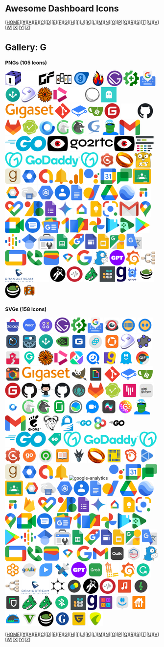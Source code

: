# Awesome Dashboard Icons

[[HOME](..)][[#](gallery.md)][[A](gallery-a.md)][[B](gallery-b.md)][[C](gallery-c.md)][[D](gallery-d.md)][[E](gallery-e.md)][[F](gallery-f.md)][[G](gallery-g.md)][[H](gallery-h.md)][[I](gallery-i.md)][[J](gallery-j.md)][[K](gallery-k.md)][[L](gallery-l.md)][[M](gallery-m.md)][[N](gallery-n.md)][[O](gallery-o.md)][[P](gallery-p.md)][[Q](gallery-q.md)][[R](gallery-r.md)][[S](gallery-s.md)][[T](gallery-t.md)][[U](gallery-u.md)][[V](gallery-v.md)][[W](gallery-w.md)][[X](gallery-x.md)][[Y](gallery-y.md)][[Z](gallery-z.md)]

# Gallery: G

### PNGs (105 Icons)

<img src="../icons/gamevault.png" alt="gamevault" height="50"> <img src="../icons/gameyfin-light.png" alt="gameyfin-light" height="50"> <img src="../icons/gameyfin.png" alt="gameyfin" height="50"> <img src="../icons/gaps.png" alt="gaps" height="50"> <img src="../icons/garrys-mod.png" alt="garrys-mod" height="50"> <img src="../icons/gaseous.png" alt="gaseous" height="50"> <img src="../icons/gatsby.png" alt="gatsby" height="50"> <img src="../icons/gatus.png" alt="gatus" height="50"> <img src="../icons/gboard.png" alt="gboard" height="50"> <img src="../icons/geckoview.png" alt="geckoview" height="50"> <img src="../icons/gentoo.png" alt="gentoo" height="50"> <img src="../icons/gerbera.png" alt="gerbera" height="50"> <img src="../icons/get-iplayer.png" alt="get-iplayer" height="50"> <img src="../icons/ghost-light.png" alt="ghost-light" height="50"> <img src="../icons/ghost.png" alt="ghost" height="50"> <img src="../icons/ghostfolio.png" alt="ghostfolio" height="50"> <img src="../icons/gigaset.png" alt="gigaset" height="50"> <img src="../icons/git.png" alt="git" height="50"> <img src="../icons/gitbook.png" alt="gitbook" height="50"> <img src="../icons/gitea.png" alt="gitea" height="50"> <img src="../icons/gitee.png" alt="gitee" height="50"> <img src="../icons/github-light.png" alt="github-light" height="50"> <img src="../icons/github.png" alt="github" height="50"> <img src="../icons/gitlab.png" alt="gitlab" height="50"> <img src="../icons/gitsign.png" alt="gitsign" height="50"> <img src="../icons/gladys-assistant.png" alt="gladys-assistant" height="50"> <img src="../icons/glances-light.png" alt="glances-light" height="50"> <img src="../icons/glances.png" alt="glances" height="50"> <img src="../icons/glpi.png" alt="glpi" height="50"> <img src="../icons/gluetun.png" alt="gluetun" height="50"> <img src="../icons/gmail.png" alt="gmail" height="50"> <img src="../icons/go.png" alt="go" height="50"> <img src="../icons/go2rtc-alt.png" alt="go2rtc-alt" height="50"> <img src="../icons/go2rtc.png" alt="go2rtc" height="50"> <img src="../icons/goaccess.png" alt="goaccess" height="50"> <img src="../icons/godaddy-alt.png" alt="godaddy-alt" height="50"> <img src="../icons/godaddy.png" alt="godaddy" height="50"> <img src="../icons/gogs.png" alt="gogs" height="50"> <img src="../icons/gollum.png" alt="gollum" height="50"> <img src="../icons/gonic.png" alt="gonic" height="50"> <img src="../icons/goodreads.png" alt="goodreads" height="50"> <img src="../icons/google-admin.png" alt="google-admin" height="50"> <img src="../icons/google-admob.png" alt="google-admob" height="50"> <img src="../icons/google-alerts.png" alt="google-alerts" height="50"> <img src="../icons/google-analytics.png" alt="google-analytics" height="50"> <img src="../icons/google-assistant.png" alt="google-assistant" height="50"> <img src="../icons/google-calendar.png" alt="google-calendar" height="50"> <img src="../icons/google-chat.png" alt="google-chat" height="50"> <img src="../icons/google-classroom.png" alt="google-classroom" height="50"> <img src="../icons/google-cloud-platform.png" alt="google-cloud-platform" height="50"> <img src="../icons/google-cloud-print.png" alt="google-cloud-print" height="50"> <img src="../icons/google-compute-engine.png" alt="google-compute-engine" height="50"> <img src="../icons/google-contacts.png" alt="google-contacts" height="50"> <img src="../icons/google-docs.png" alt="google-docs" height="50"> <img src="../icons/google-domains.png" alt="google-domains" height="50"> <img src="../icons/google-drive.png" alt="google-drive" height="50"> <img src="../icons/google-earth.png" alt="google-earth" height="50"> <img src="../icons/google-fi.png" alt="google-fi" height="50"> <img src="../icons/google-fit.png" alt="google-fit" height="50"> <img src="../icons/google-fonts.png" alt="google-fonts" height="50"> <img src="../icons/google-forms.png" alt="google-forms" height="50"> <img src="../icons/google-gemini.png" alt="google-gemini" height="50"> <img src="../icons/google-home.png" alt="google-home" height="50"> <img src="../icons/google-keep.png" alt="google-keep" height="50"> <img src="../icons/google-lens.png" alt="google-lens" height="50"> <img src="../icons/google-mail.png" alt="google-mail" height="50"> <img src="../icons/google-maps.png" alt="google-maps" height="50"> <img src="../icons/google-meet.png" alt="google-meet" height="50"> <img src="../icons/google-messages.png" alt="google-messages" height="50"> <img src="../icons/google-news.png" alt="google-news" height="50"> <img src="../icons/google-one.png" alt="google-one" height="50"> <img src="../icons/google-pay.png" alt="google-pay" height="50"> <img src="../icons/google-photos.png" alt="google-photos" height="50"> <img src="../icons/google-play-books.png" alt="google-play-books" height="50"> <img src="../icons/google-play-games.png" alt="google-play-games" height="50"> <img src="../icons/google-play.png" alt="google-play" height="50"> <img src="../icons/google-podcasts.png" alt="google-podcasts" height="50"> <img src="../icons/google-scholar.png" alt="google-scholar" height="50"> <img src="../icons/google-search-console.png" alt="google-search-console" height="50"> <img src="../icons/google-sheets.png" alt="google-sheets" height="50"> <img src="../icons/google-shopping.png" alt="google-shopping" height="50"> <img src="../icons/google-sites.png" alt="google-sites" height="50"> <img src="../icons/google-slides.png" alt="google-slides" height="50"> <img src="../icons/google-street-view.png" alt="google-street-view" height="50"> <img src="../icons/google-translate.png" alt="google-translate" height="50"> <img src="../icons/google-tv.png" alt="google-tv" height="50"> <img src="../icons/google-voice.png" alt="google-voice" height="50"> <img src="../icons/google-wallet.png" alt="google-wallet" height="50"> <img src="../icons/google-wifi.png" alt="google-wifi" height="50"> <img src="../icons/google.png" alt="google" height="50"> <img src="../icons/gotify.png" alt="gotify" height="50"> <img src="../icons/gpt4free.png" alt="gpt4free" height="50"> <img src="../icons/grafana.png" alt="grafana" height="50"> <img src="../icons/gramps.png" alt="gramps" height="50"> <img src="../icons/grandstream.png" alt="grandstream" height="50"> <img src="../icons/grav-light.png" alt="grav-light" height="50"> <img src="../icons/grav.png" alt="grav" height="50"> <img src="../icons/graylog.png" alt="graylog" height="50"> <img src="../icons/greenbone.png" alt="greenbone" height="50"> <img src="../icons/grist.png" alt="grist" height="50"> <img src="../icons/grocy.png" alt="grocy" height="50"> <img src="../icons/grype.png" alt="grype" height="50"> <img src="../icons/guacamole-light.png" alt="guacamole-light" height="50"> <img src="../icons/guacamole.png" alt="guacamole" height="50"> <img src="../icons/guest-suitecase.png" alt="guest-suitecase" height="50">

### SVGs (158 Icons)

<img src="../icons/galaxy-store.svg" alt="galaxy-store" height="50"> <img src="../icons/galaxy-wearable.svg" alt="galaxy-wearable" height="50"> <img src="../icons/game-launcher.svg" alt="game-launcher" height="50"> <img src="../icons/gatsby.svg" alt="gatsby" height="50"> <img src="../icons/gatus.svg" alt="gatus" height="50"> <img src="../icons/gboard.svg" alt="gboard" height="50"> <img src="../icons/gcmob.svg" alt="gcmob" height="50"> <img src="../icons/gcstar-scanner.svg" alt="gcstar-scanner" height="50"> <img src="../icons/gcstar.svg" alt="gcstar" height="50"> <img src="../icons/gdmss-plus.svg" alt="gdmss-plus" height="50"> <img src="../icons/gearcalculator.svg" alt="gearcalculator" height="50"> <img src="../icons/geckoview.svg" alt="geckoview" height="50"> <img src="../icons/geforce-now.svg" alt="geforce-now" height="50"> <img src="../icons/geico.svg" alt="geico" height="50"> <img src="../icons/gemini.svg" alt="gemini" height="50"> <img src="../icons/genius-scan.svg" alt="genius-scan" height="50"> <img src="../icons/gentoo.svg" alt="gentoo" height="50"> <img src="../icons/geogebra-classic.svg" alt="geogebra-classic" height="50"> <img src="../icons/geonet.svg" alt="geonet" height="50"> <img src="../icons/geozilla.svg" alt="geozilla" height="50"> <img src="../icons/gerbera.svg" alt="gerbera" height="50"> <img src="../icons/get-iplayer.svg" alt="get-iplayer" height="50"> <img src="../icons/getapps.svg" alt="getapps" height="50"> <img src="../icons/getcontact.svg" alt="getcontact" height="50"> <img src="../icons/getir.svg" alt="getir" height="50"> <img src="../icons/ghostery-privacy-browser.svg" alt="ghostery-privacy-browser" height="50"> <img src="../icons/gif-maker-editor.svg" alt="gif-maker-editor" height="50"> <img src="../icons/gif-me.svg" alt="gif-me" height="50"> <img src="../icons/gigaset.svg" alt="gigaset" height="50"> <img src="../icons/gimp.svg" alt="gimp" height="50"> <img src="../icons/giphy.svg" alt="giphy" height="50"> <img src="../icons/git.svg" alt="git" height="50"> <img src="../icons/gitbook.svg" alt="gitbook" height="50"> <img src="../icons/gitea.svg" alt="gitea" height="50"> <img src="../icons/gitee.svg" alt="gitee" height="50"> <img src="../icons/github-invertocat.svg" alt="github-invertocat" height="50"> <img src="../icons/github-octocat.svg" alt="github-octocat" height="50"> <img src="../icons/github.svg" alt="github" height="50"> <img src="../icons/gitkraken.svg" alt="gitkraken" height="50"> <img src="../icons/gitlab.svg" alt="gitlab" height="50"> <img src="../icons/gitsign.svg" alt="gitsign" height="50"> <img src="../icons/gitter.svg" alt="gitter" height="50"> <img src="../icons/gittigidiyor.svg" alt="gittigidiyor" height="50"> <img src="../icons/gladys-assistant.svg" alt="gladys-assistant" height="50"> <img src="../icons/glances-light.svg" alt="glances-light" height="50"> <img src="../icons/glances.svg" alt="glances" height="50"> <img src="../icons/glassdoor.svg" alt="glassdoor" height="50"> <img src="../icons/glasswire.svg" alt="glasswire" height="50"> <img src="../icons/glide.svg" alt="glide" height="50"> <img src="../icons/glitch-lab.svg" alt="glitch-lab" height="50"> <img src="../icons/glow.svg" alt="glow" height="50"> <img src="../icons/gluetun.svg" alt="gluetun" height="50"> <img src="../icons/gmail.svg" alt="gmail" height="50"> <img src="../icons/gnome.svg" alt="gnome" height="50"> <img src="../icons/gnu.svg" alt="gnu" height="50"> <img src="../icons/gnupg.svg" alt="gnupg" height="50"> <img src="../icons/go-blue.svg" alt="go-blue" height="50"> <img src="../icons/go-launcher.svg" alt="go-launcher" height="50"> <img src="../icons/go-light.svg" alt="go-light" height="50"> <img src="../icons/go.svg" alt="go" height="50"> <img src="../icons/gobenefits.svg" alt="gobenefits" height="50"> <img src="../icons/godaddy-alt.svg" alt="godaddy-alt" height="50"> <img src="../icons/godaddy.svg" alt="godaddy" height="50"> <img src="../icons/gogs.svg" alt="gogs" height="50"> <img src="../icons/goibibo.svg" alt="goibibo" height="50"> <img src="../icons/gojek.svg" alt="gojek" height="50"> <img src="../icons/goldendict.svg" alt="goldendict" height="50"> <img src="../icons/goldex.svg" alt="goldex" height="50"> <img src="../icons/gollum.svg" alt="gollum" height="50"> <img src="../icons/golly.svg" alt="golly" height="50"> <img src="../icons/gom-player.svg" alt="gom-player" height="50"> <img src="../icons/gonemad-music-player.svg" alt="gonemad-music-player" height="50"> <img src="../icons/goodreads.svg" alt="goodreads" height="50"> <img src="../icons/google-admin.svg" alt="google-admin" height="50"> <img src="../icons/google-admob.svg" alt="google-admob" height="50"> <img src="../icons/google-alerts.svg" alt="google-alerts" height="50"> <img src="../icons/google-analytics.svg" alt="google-analytics" height="50"> <img src="../icons/google-assistant.svg" alt="google-assistant" height="50"> <img src="../icons/google-calendar.svg" alt="google-calendar" height="50"> <img src="../icons/google-chat.svg" alt="google-chat" height="50"> <img src="../icons/google-classroom.svg" alt="google-classroom" height="50"> <img src="../icons/google-cloud-platform.svg" alt="google-cloud-platform" height="50"> <img src="../icons/google-cloud-print.svg" alt="google-cloud-print" height="50"> <img src="../icons/google-compute-engine.svg" alt="google-compute-engine" height="50"> <img src="../icons/google-contacts.svg" alt="google-contacts" height="50"> <img src="../icons/google-docs.svg" alt="google-docs" height="50"> <img src="../icons/google-domains.svg" alt="google-domains" height="50"> <img src="../icons/google-drive.svg" alt="google-drive" height="50"> <img src="../icons/google-earth.svg" alt="google-earth" height="50"> <img src="../icons/google-fi.svg" alt="google-fi" height="50"> <img src="../icons/google-firebase.svg" alt="google-firebase" height="50"> <img src="../icons/google-fit.svg" alt="google-fit" height="50"> <img src="../icons/google-fonts.svg" alt="google-fonts" height="50"> <img src="../icons/google-forms.svg" alt="google-forms" height="50"> <img src="../icons/google-gemini.svg" alt="google-gemini" height="50"> <img src="../icons/google-home.svg" alt="google-home" height="50"> <img src="../icons/google-keep.svg" alt="google-keep" height="50"> <img src="../icons/google-lens.svg" alt="google-lens" height="50"> <img src="../icons/google-maps.svg" alt="google-maps" height="50"> <img src="../icons/google-meet.svg" alt="google-meet" height="50"> <img src="../icons/google-messages.svg" alt="google-messages" height="50"> <img src="../icons/google-news.svg" alt="google-news" height="50"> <img src="../icons/google-one.svg" alt="google-one" height="50"> <img src="../icons/google-pay.svg" alt="google-pay" height="50"> <img src="../icons/google-photos.svg" alt="google-photos" height="50"> <img src="../icons/google-play-books.svg" alt="google-play-books" height="50"> <img src="../icons/google-play-games.svg" alt="google-play-games" height="50"> <img src="../icons/google-play.svg" alt="google-play" height="50"> <img src="../icons/google-podcasts.svg" alt="google-podcasts" height="50"> <img src="../icons/google-scholar.svg" alt="google-scholar" height="50"> <img src="../icons/google-search-console.svg" alt="google-search-console" height="50"> <img src="../icons/google-sheets.svg" alt="google-sheets" height="50"> <img src="../icons/google-shopping.svg" alt="google-shopping" height="50"> <img src="../icons/google-sites.svg" alt="google-sites" height="50"> <img src="../icons/google-slides.svg" alt="google-slides" height="50"> <img src="../icons/google-street-view.svg" alt="google-street-view" height="50"> <img src="../icons/google-translate.svg" alt="google-translate" height="50"> <img src="../icons/google-tv.svg" alt="google-tv" height="50"> <img src="../icons/google-voice.svg" alt="google-voice" height="50"> <img src="../icons/google-wallet.svg" alt="google-wallet" height="50"> <img src="../icons/google-wifi.svg" alt="google-wifi" height="50"> <img src="../icons/google.svg" alt="google" height="50"> <img src="../icons/googlemail.svg" alt="googlemail" height="50"> <img src="../icons/gopro-quik.svg" alt="gopro-quik" height="50"> <img src="../icons/gosuslugi.svg" alt="gosuslugi" height="50"> <img src="../icons/gotify.svg" alt="gotify" height="50"> <img src="../icons/gotomeeting.svg" alt="gotomeeting" height="50"> <img src="../icons/govbr.svg" alt="govbr" height="50"> <img src="../icons/gplayer.svg" alt="gplayer" height="50"> <img src="../icons/gps-data.svg" alt="gps-data" height="50"> <img src="../icons/gpt4free.svg" alt="gpt4free" height="50"> <img src="../icons/grab.svg" alt="grab" height="50"> <img src="../icons/grafana-loki.svg" alt="grafana-loki" height="50"> <img src="../icons/grafana.svg" alt="grafana" height="50"> <img src="../icons/grammarly.svg" alt="grammarly" height="50"> <img src="../icons/gramps.svg" alt="gramps" height="50"> <img src="../icons/grandstream.svg" alt="grandstream" height="50"> <img src="../icons/graphene-os.svg" alt="graphene-os" height="50"> <img src="../icons/graphie.svg" alt="graphie" height="50"> <img src="../icons/grav.svg" alt="grav" height="50"> <img src="../icons/graylog.svg" alt="graylog" height="50"> <img src="../icons/green-apple-mp3-player.svg" alt="green-apple-mp3-player" height="50"> <img src="../icons/green-banana-music.svg" alt="green-banana-music" height="50"> <img src="../icons/green-bitcoin-wallet.svg" alt="green-bitcoin-wallet" height="50"> <img src="../icons/greenbone-openvas.svg" alt="greenbone-openvas" height="50"> <img src="../icons/greenbone.svg" alt="greenbone" height="50"> <img src="../icons/greentooth.svg" alt="greentooth" height="50"> <img src="../icons/grist.svg" alt="grist" height="50"> <img src="../icons/grocy.svg" alt="grocy" height="50"> <img src="../icons/groovepad.svg" alt="groovepad" height="50"> <img src="../icons/groupme.svg" alt="groupme" height="50"> <img src="../icons/grubhub.svg" alt="grubhub" height="50"> <img src="../icons/gsam-battery-monitor.svg" alt="gsam-battery-monitor" height="50"> <img src="../icons/gta-5.svg" alt="gta-5" height="50"> <img src="../icons/guacamole.svg" alt="guacamole" height="50"> <img src="../icons/guardian.svg" alt="guardian" height="50"> <img src="../icons/guilded.svg" alt="guilded" height="50"> <img src="../icons/guitartuna.svg" alt="guitartuna" height="50">

[[HOME](..)][[#](gallery.md)][[A](gallery-a.md)][[B](gallery-b.md)][[C](gallery-c.md)][[D](gallery-d.md)][[E](gallery-e.md)][[F](gallery-f.md)][[G](gallery-g.md)][[H](gallery-h.md)][[I](gallery-i.md)][[J](gallery-j.md)][[K](gallery-k.md)][[L](gallery-l.md)][[M](gallery-m.md)][[N](gallery-n.md)][[O](gallery-o.md)][[P](gallery-p.md)][[Q](gallery-q.md)][[R](gallery-r.md)][[S](gallery-s.md)][[T](gallery-t.md)][[U](gallery-u.md)][[V](gallery-v.md)][[W](gallery-w.md)][[X](gallery-x.md)][[Y](gallery-y.md)][[Z](gallery-z.md)]

